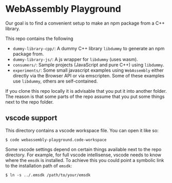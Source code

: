 # WebAssembly Playground

Our goal is to find a convenient setup to make an npm package from a C++ library. 

This repo contains the following

- `dummy-library-cpp/`: A dummy C++ library `libdummy` to generate an npm package from.
- `dummy-library-js/`: A js wrapper for `libdummy` (uses wasm).
- `consumers/`: Sample projects (JavaScript and pure C++) using `libdummy`.
- `experiments/`: Some small javascript examples using `WebAssembly` either directly via the Browser API or via emscripten. Some of these examples use `libdummy`, others are self-contained.

If you clone this repo locally it is advisable that you put it into another folder. The reason is that some parts of the repo assume that you put some things next to the repo folder.

## vscode support

This directory contains a vscode workspace file. You can open it like so:

```shell
$ code webassembly-playground.code-workspace
```

Some vscode settings depend on certain things available next to the repo directory. For example, for full vscode intellisense, vscode needs to know where the `emsdk` is installed. To achieve this you could point a symbolic link to the installation path of `emsdk`:

```shell
$ ln -s ../.emsdk /path/to/your/emsdk
```

